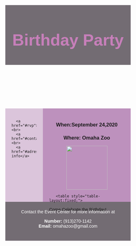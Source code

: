 <meta name="viewport" content="width=device-width, initial-scale=1.0">
<html lang="en">
<head>

<title>Invite</title>

<meta charset="utf-8">

<style>
* {
  box-sizing: border-box;
}

body {
  font-family: Arial, Helvetica, sans-serif;
}


header {
  background-color:rgb(115, 108, 115);
  padding: 7px;
  text-align: center;
  font-size: 35px;
  color: white;
}


nav {
  float: left;
  width: 30%;
  height: 300px; 
  background-color:rgb(219, 197, 219);
  padding: 20px;
}




article {
  float: left;
  padding: 20px;
  width: 70%;
  background-color:rgb(189, 145, 189);
  height: 300px;
}


section:after {
  content: "";
  display: table;
    clear: both;
}


footer {
  background-color:rgb(115, 108, 115);
  padding: 10px;
  text-align: center;
  color: white;
}


   p {
    
        width: 100%;
    height: auto;
  }
 h2{
     color:rgb(199, 127, 186);
 }
tr { 
    position:abosulte;
  text-align:center;
}
</style>
</head>
<body>




<header>
  <h2>Birthday Party</h2>
</header>

<section>
  <nav>
    
      <a href="#rvp">RSVP</a><br>
      <a href="#contact">Adress</a><br>
      <a href="#adress">Contact info</a>

  </nav>
  
  <article>
 
 
  <center> <h1>When:September 24,2020</h1></center>
  <center>  <h3>Where: Omaha Zoo</h3></center>
      <center>   <img src="https://upload.wikimedia.org/wikipedia/commons/e/e4/Birthday_Cake22.png"width="132" height="141" >
      </center>
    
       <table style="table-layout:fixed;">
       
  <tr>
   <td><div style="word-wrap:break-word; width: 212px">Come Celebrate the Birthday!</div></td>
   </tr>
  </table>
  </article>
</section>

<footer>
  <p>Contact the Event Center for more information at<center><strong>Number:</strong> (913)270-1142</center><center><strong>Email:</strong> omahazoo@gmail.com</center></p>
    <h2 id="rvp"></h2>
      <h2 id="adress"></h2>
      <h2 id="contact"></h2>
</footer>

 

</body>
</html>
